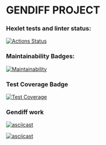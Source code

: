 # GENDIFF PROJECT 


### Hexlet tests and linter status:
[![Actions Status](https://github.com/AniutaP/python-project-50/workflows/hexlet-check/badge.svg)](https://github.com/AniutaP/python-project-50/actions)


### Maintainability Badges:
[![Maintainability](https://api.codeclimate.com/v1/badges/508a955af9963b6243e5/maintainability)](https://codeclimate.com/github/AniutaP/python-project-50/maintainability)


### Test Coverage Badge
[![Test Coverage](https://api.codeclimate.com/v1/badges/508a955af9963b6243e5/test_coverage)](https://codeclimate.com/github/AniutaP/python-project-50/test_coverage)


### Gendiff work
[![asciicast](https://asciinema.org/a/581219.svg)](https://asciinema.org/a/581219)


[![asciicast](https://asciinema.org/a/582862.svg)](https://asciinema.org/a/582862)